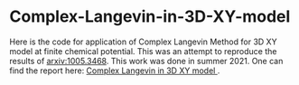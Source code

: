 # Complex-Langevin-in-3D-XY-model

Here is the code for application of Complex Langevin Method for 3D XY model at finite chemical potential. This was an attempt to reproduce the results of [arxiv:1005.3468](https://arxiv.org/abs/1005.3468v2). This work was done in summer 2021. One can find the report here: [Complex Langevin in 3D XY model
](https://web.iisermohali.ac.in/Faculty/anoshjoseph/internships/2021/report_2021_Nikhil_Bansal.pdf).
